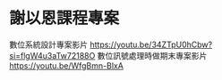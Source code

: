 # 謝以恩課程專案
數位系統設計專案影片
https://youtu.be/34ZTpU0hCbw?si=flgW4u3aTw72188O
數位訊號處理時做期末專案影片
https://youtu.be/WfgBmn-BlxA
